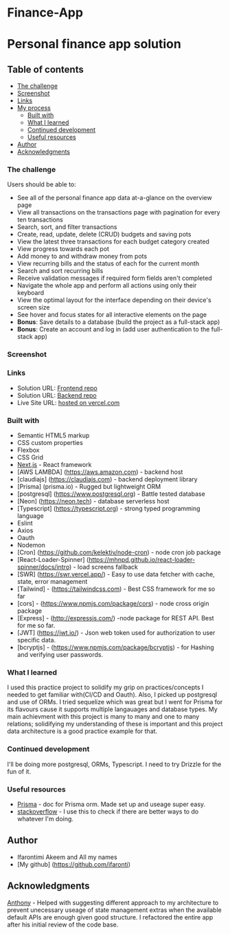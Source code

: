 # Finance-App

# Personal finance app solution

## Table of contents

  - [The challenge](#the-challenge)
  - [Screenshot](#screenshot)
  - [Links](#links)
- [My process](#my-process)
  - [Built with](#built-with)
  - [What I learned](#what-i-learned)
  - [Continued development](#continued-development)
  - [Useful resources](#useful-resources)
- [Author](#author)
- [Acknowledgments](#acknowledgments)


### The challenge

Users should be able to:

- See all of the personal finance app data at-a-glance on the overview page
- View all transactions on the transactions page with pagination for every ten transactions
- Search, sort, and filter transactions
- Create, read, update, delete (CRUD) budgets and saving pots
- View the latest three transactions for each budget category created
- View progress towards each pot
- Add money to and withdraw money from pots
- View recurring bills and the status of each for the current month
- Search and sort recurring bills
- Receive validation messages if required form fields aren't completed
- Navigate the whole app and perform all actions using only their keyboard
- View the optimal layout for the interface depending on their device's screen size
- See hover and focus states for all interactive elements on the page
- **Bonus**: Save details to a database (build the project as a full-stack app)
- **Bonus**: Create an account and log in (add user authentication to the full-stack app)

### Screenshot

### Links

- Solution URL: [Frontend repo](https://github.com/ifaronti/Finance-App/)
- Solution URL: [Backend repo](https://github.com/ifaronti/Finance-Backend)
- Live Site URL: [hosted on vercel.com](https://finance-app-eight-xi.vercel.app/)

### Built with

- Semantic HTML5 markup
- CSS custom properties
- Flexbox
- CSS Grid
- [Next.js](https://nextjs.org/) - React framework
- [AWS LAMBDA] (https://aws.amazon.com) - backend host
- [claudiajs] (https://claudiajs.com) - backend deployment library
- [Prisma] (prisma.io) - Rugged but lightweight ORM
- [postgresql] (https://www.postgresql.org) - Battle tested database
- [Neon] (https://neon.tech) - database serverless host
- [Typescript] (https://typescript.org) - strong typed programming language
-  Eslint
-  Axios
-  Oauth
-  Nodemon
-  [Cron] (https://github.com/kelektiv/node-cron) - node cron job package
-  [React-Loader-Spinner] (https://mhnpd.github.io/react-loader-spinner/docs/intro) - load
 screens fallback
- [SWR] (https://swr.vercel.app/) - Easy to use data fetcher with cache, state, error management
- [Tailwind] - (https://tailwindcss.com) - Best CSS framework for me so far
- [cors] - (https://www.npmjs.com/package/cors) - node cross origin package
- [Express] - (http://expressjs.com/) -node package for REST API. Best for me so far.
- [JWT] (https://jwt.io/) - Json web token used for authorization to user specific data.
- [bcryptjs] - (https://www.npmjs.com/package/bcryptjs) - for Hashing and verifying user passwords.

### What I learned
I used this practice project to solidify my grip on practices/concepts I needed to get familiar with(CI/CD and Oauth). Also, I picked up postgresql and use of ORMs. I tried sequelize which was great but I went for Prisma for its flavours cause it supports multiple langauages and database types. My main achievment with this project is many to many and one to many relations; solidifying my understanding of these is important and this project data architecture is a good practice example for that.

### Continued development
I'll be doing more postgresql, ORMs, Typescript. I need to try Drizzle for the fun of it. 

### Useful resources

- [Prisma](https://prisma.io) - doc for Prisma orm. Made set up and useage super easy.
- [stackoverflow](https://stackoverflow.com) - I use this to check if there are better ways to do whatever I'm doing.

## Author
- Ifarontimi Akeem and All my names
- [My github] (https://github.com/ifaronti)

## Acknowledgments
[Anthony](https://github.com/purplenimbus) - Helped with suggesting different approach to my architecture to prevent unecessary useage of state management extras when the available default APIs are enough given good structure. I refactored the entire app after his initial review of the code base. 
